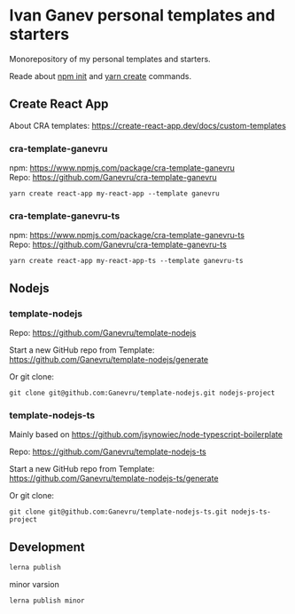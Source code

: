 # Ivan Ganev personal templates and starters

Monorepository of my personal templates and starters.

Reade about [npm init](https://docs.npmjs.com/cli/init) and [yarn create](https://yarnpkg.com/en/docs/cli/create) commands.

## Create React App

About CRA templates: https://create-react-app.dev/docs/custom-templates

### cra-template-ganevru

npm: https://www.npmjs.com/package/cra-template-ganevru  
Repo: https://github.com/Ganevru/cra-template-ganevru

```
yarn create react-app my-react-app --template ganevru
```

### cra-template-ganevru-ts

npm: https://www.npmjs.com/package/cra-template-ganevru-ts  
Repo: https://github.com/Ganevru/cra-template-ganevru-ts

```
yarn create react-app my-react-app-ts --template ganevru-ts
```

## Nodejs

### template-nodejs

Repo: https://github.com/Ganevru/template-nodejs

Start a new GitHub repo from Template: https://github.com/Ganevru/template-nodejs/generate

Or git clone:

```
git clone git@github.com:Ganevru/template-nodejs.git nodejs-project
```

### template-nodejs-ts

Mainly based on https://github.com/jsynowiec/node-typescript-boilerplate

Repo: https://github.com/Ganevru/template-nodejs-ts

Start a new GitHub repo from Template: https://github.com/Ganevru/template-nodejs-ts/generate

Or git clone:

```
git clone git@github.com:Ganevru/template-nodejs-ts.git nodejs-ts-project
```

## Development

```bash
lerna publish
```

minor varsion

```bash
lerna publish minor
```
